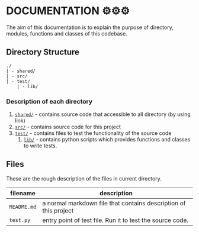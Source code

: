 # DOCUMENTATION ⚙⚙⚙
The aim of this documentation is to explain the purpose of directory, modules, functions and classes of this codebase. 

## Directory Structure 

```
./
| - shared/
| - src/
| - test/
    | - lib/
```

### Description of each directory
1. [`shared/`](shared/.doc/main.md) - contains source code that accessible to all directory (by using link)
2. [`src/`](src/.doc/main.md) - contains source code for this project
3. [`test/`](test/.doc/main.md) - contains files to test the functionality of the source code
   1. [`lib/`](test/lib/.doc/main.md) - contains python scripts which provides functions and classes to write tests. 

## Files
These are the rough description of the files in current directory.

| filename | description |
| ----- | ----- |
| `README.md` | a normal markdown file that contains description of this project |
| `test.py` | entry point of test file. Run it to test the source code. |